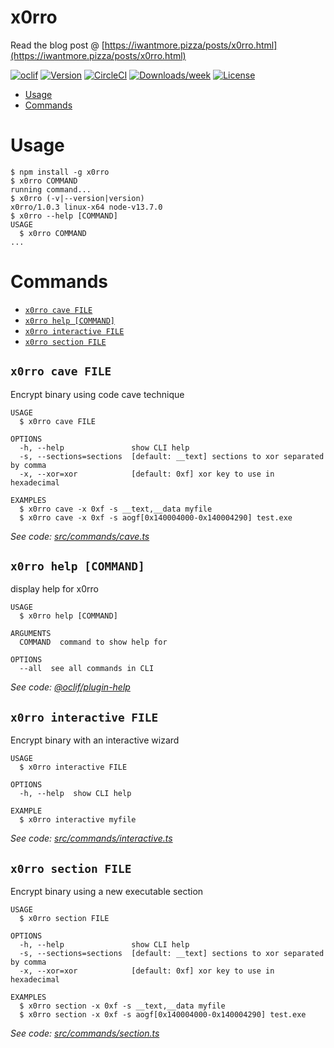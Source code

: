 x0rro
=====

Read the blog post @ [https://iwantmore.pizza/posts/x0rro.html](https://iwantmore.pizza/posts/x0rro.html)

[![oclif](https://img.shields.io/badge/cli-oclif-brightgreen.svg)](https://oclif.io)
[![Version](https://img.shields.io/npm/v/x0rro.svg)](https://npmjs.org/package/x0rro)
[![CircleCI](https://circleci.com/gh/phra/x0rro/tree/master.svg?style=shield)](https://circleci.com/gh/phra/x0rro/tree/master)
[![Downloads/week](https://img.shields.io/npm/dw/x0rro.svg)](https://npmjs.org/package/x0rro)
[![License](https://img.shields.io/npm/l/x0rro.svg)](https://github.com/phra/x0rro/blob/master/package.json)

<!-- toc -->
* [Usage](#usage)
* [Commands](#commands)
<!-- tocstop -->
# Usage
<!-- usage -->
```sh-session
$ npm install -g x0rro
$ x0rro COMMAND
running command...
$ x0rro (-v|--version|version)
x0rro/1.0.3 linux-x64 node-v13.7.0
$ x0rro --help [COMMAND]
USAGE
  $ x0rro COMMAND
...
```
<!-- usagestop -->
# Commands
<!-- commands -->
* [`x0rro cave FILE`](#x0rro-cave-file)
* [`x0rro help [COMMAND]`](#x0rro-help-command)
* [`x0rro interactive FILE`](#x0rro-interactive-file)
* [`x0rro section FILE`](#x0rro-section-file)

## `x0rro cave FILE`

Encrypt binary using code cave technique

```
USAGE
  $ x0rro cave FILE

OPTIONS
  -h, --help               show CLI help
  -s, --sections=sections  [default: __text] sections to xor separated by comma
  -x, --xor=xor            [default: 0xf] xor key to use in hexadecimal

EXAMPLES
  $ x0rro cave -x 0xf -s __text,__data myfile
  $ x0rro cave -x 0xf -s aogf[0x140004000-0x140004290] test.exe
```

_See code: [src/commands/cave.ts](https://github.com/phra/x0rro/blob/v1.0.3/src/commands/cave.ts)_

## `x0rro help [COMMAND]`

display help for x0rro

```
USAGE
  $ x0rro help [COMMAND]

ARGUMENTS
  COMMAND  command to show help for

OPTIONS
  --all  see all commands in CLI
```

_See code: [@oclif/plugin-help](https://github.com/oclif/plugin-help/blob/v2.2.3/src/commands/help.ts)_

## `x0rro interactive FILE`

Encrypt binary with an interactive wizard

```
USAGE
  $ x0rro interactive FILE

OPTIONS
  -h, --help  show CLI help

EXAMPLE
  $ x0rro interactive myfile
```

_See code: [src/commands/interactive.ts](https://github.com/phra/x0rro/blob/v1.0.3/src/commands/interactive.ts)_

## `x0rro section FILE`

Encrypt binary using a new executable section

```
USAGE
  $ x0rro section FILE

OPTIONS
  -h, --help               show CLI help
  -s, --sections=sections  [default: __text] sections to xor separated by comma
  -x, --xor=xor            [default: 0xf] xor key to use in hexadecimal

EXAMPLES
  $ x0rro section -x 0xf -s __text,__data myfile
  $ x0rro section -x 0xf -s aogf[0x140004000-0x140004290] test.exe
```

_See code: [src/commands/section.ts](https://github.com/phra/x0rro/blob/v1.0.3/src/commands/section.ts)_
<!-- commandsstop -->
